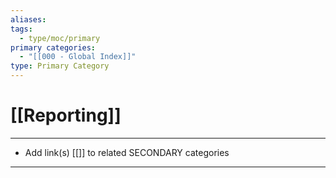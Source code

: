 ```yaml
---
aliases:
tags:
  - type/moc/primary
primary categories:
  - "[[000 - Global Index]]"
type: Primary Category
---
```

# [[Reporting]]

***

* Add link(s) [[]] to related SECONDARY categories

***

